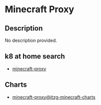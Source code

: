 # Minecraft Proxy

## Description

No description provided.

## k8 at home search

- [minecraft-proxy](https://nanne.dev/k8s-at-home-search/#/minecraft-proxy)

## Charts

- [minecraft-proxy@itzg-minecraft-charts](https://itzg.github.io/minecraft-server-charts/)
